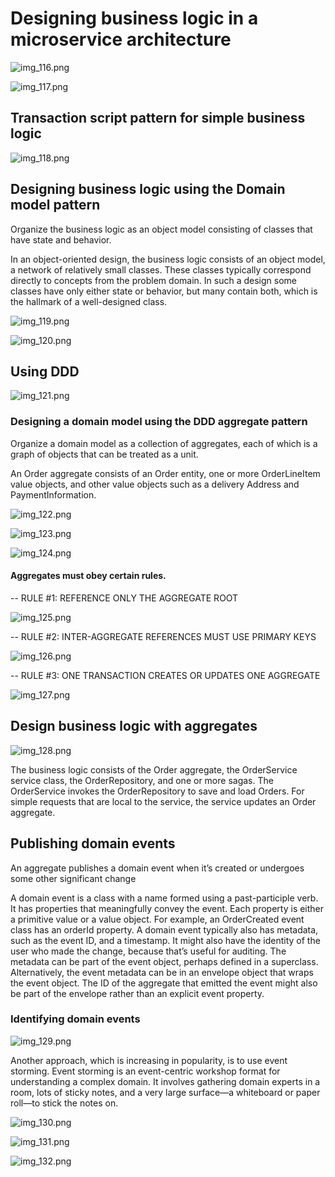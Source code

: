 # Designing business logic in a microservice architecture

![img_116.png](img_116.png)

![img_117.png](img_117.png)

## Transaction script pattern for simple business logic

![img_118.png](img_118.png)

## Designing business logic using the Domain model pattern

Organize the business logic as an object model consisting of classes that have state and behavior.

In an object-oriented design, the business logic consists of an object model, a network of relatively small classes.
These classes typically correspond directly to concepts from the problem domain. In such a design some classes have only
either state or behavior, but many contain both, which is the hallmark of a well-designed class.

![img_119.png](img_119.png)

![img_120.png](img_120.png)

## Using DDD

![img_121.png](img_121.png)

### Designing a domain model using the DDD aggregate pattern

Organize a domain model as a collection of aggregates, each of which is a graph of objects that can be treated as a
unit.

An Order aggregate consists of an Order entity, one or more OrderLineItem value objects, and other value objects such as
a delivery Address and PaymentInformation.

![img_122.png](img_122.png)

![img_123.png](img_123.png)

![img_124.png](img_124.png)

#### Aggregates must obey certain rules.

-- RULE #1: REFERENCE ONLY THE AGGREGATE ROOT

![img_125.png](img_125.png)

-- RULE #2: INTER-AGGREGATE REFERENCES MUST USE PRIMARY KEYS

![img_126.png](img_126.png)

-- RULE #3: ONE TRANSACTION CREATES OR UPDATES ONE AGGREGATE

![img_127.png](img_127.png)

## Design business logic with aggregates

![img_128.png](img_128.png)

The business logic consists of the Order aggregate, the OrderService service class, the OrderRepository, and one or more
sagas. The OrderService invokes the OrderRepository to save and load Orders. For simple requests that are local to the
service, the service updates an Order aggregate.

## Publishing domain events

An aggregate publishes a domain event when it’s created or undergoes some other significant change

A domain event is a class with a name formed using a past-participle verb. It has properties that meaningfully convey
the event. Each property is either a primitive value or a value object. For example, an OrderCreated event class has an
orderId property. A domain event typically also has metadata, such as the event ID, and a timestamp. It might also have
the identity of the user who made the change, because that’s useful for auditing. The metadata can be part of the event
object, perhaps defined in a superclass. Alternatively, the event metadata can be in an envelope object that wraps the
event object. The ID of the aggregate that emitted the event might also be part of the envelope rather than an explicit
event property.

### Identifying domain events

![img_129.png](img_129.png)

Another approach, which is increasing in popularity, is to use event storming. Event storming is an event-centric
workshop format for understanding a complex domain. It involves gathering domain experts in a room, lots of sticky
notes, and a very large surface—a whiteboard or paper roll—to stick the notes on.

![img_130.png](img_130.png)

![img_131.png](img_131.png)

![img_132.png](img_132.png)
